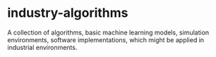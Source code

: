 # industry-algorithms
A collection of algorithms, basic machine learning models, simulation environments, software implementations, which might be applied in industrial environments.
